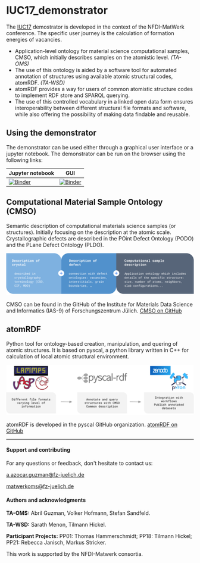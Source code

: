 # IUC17_demonstrator

The [IUC17](https://nfdi-matwerk.de/infrastructure-use-cases/iuc17-ontologies-for-defects-in-crystals) demostrator is developed in the context of the NFDI-MatWerk conference. The specific user journey is the calculation of formation energies of vacancies.

- Application-level ontology for material science computational samples, CMSO, which initially describes samples on the atomistic level. _(TA-OMS)_
- The use of this ontology is aided by a software tool for automated annotation of structures using available atomic structural codes, atomRDF. _(TA-WSD)_
- atomRDF provides a way for users of common atomistic structure codes to implement RDF store and SPARQL querying. 
- The use of this controlled vocabulary in a linked open data form ensures interoperability between different structural file formats and software, while also offering the possibility of making data findable and reusable.

## Using the demonstrator

The demonstrator can be used either through a graphical user interface or a jupyter notebook. The demonstrator can be run on the browser using the following links:

| Jupyter notebook  | GUI |
|-------------------|-----|
| [![Binder](https://notebooks.mpcdf.mpg.de/binder/badge_logo.svg)](https://notebooks.mpcdf.mpg.de/binder/v2/git/https%3A%2F%2Fgitlab.mpcdf.mpg.de%2Fpyiron%2FIUC17_demonstrator.git/HEAD?labpath=iuc17_demonstrator%2Fexample.ipynb)  | [![Binder](https://notebooks.mpcdf.mpg.de/binder/badge_logo.svg)](https://notebooks.mpcdf.mpg.de/binder/v2/git/https%3A%2F%2Fgitlab.mpcdf.mpg.de%2Fpyiron%2FIUC17_demonstrator.git/HEAD?urlpath=voila%2Frender%2Fiuc17_demonstrator%2Fexample_gui.ipynb)  |

## Computational Material Sample Ontology (CMSO)
Semantic description of computational materials science samples (or structures). Initially focusing on the description at the atomic scale. Crystallographic defects are described in the POint Defect Ontology (PODO) and the PLane Defect Ontology (PLDO). 

![](images/pic_cmso.png)

CMSO can be found in the GitHub of the Institute for Materials Data Science and Informatics (IAS-9) of Forschungszentrum Jülich. [CMSO on GitHub](https://github.com/Materials-Data-Science-and-Informatics/cmso-ontology)

## atomRDF
Python tool for ontology-based creation, manipulation, and quering of atomic structures. It is based on pyscal, a python library written in C++ for calculation of local atomic structural environment.

![](images/pic_pyscalrdf.png)

atomRDF is developed in the pyscal GitHub organization. [atomRDF on GitHub](https://github.com/pyscal/pyscal_rdf) 

***
#### Support and contributing
For any questions or feedback, don't hesitate to contact us:

a.azocar.guzman@fz-juelich.de

matwerkoms@fz-juelich.de

#### Authors and acknowledgments
**TA-OMS:** Abril Guzman, Volker Hofmann, Stefan Sandfeld.

**TA-WSD:** Sarath Menon, Tilmann Hickel.

**Participant Projects:**
PP01: Thomas Hammerschmidt;
PP18: Tilmann Hickel;
PP21: Rebecca Janisch, Markus Stricker.

This work is supported by the NFDI-Matwerk consortia.
